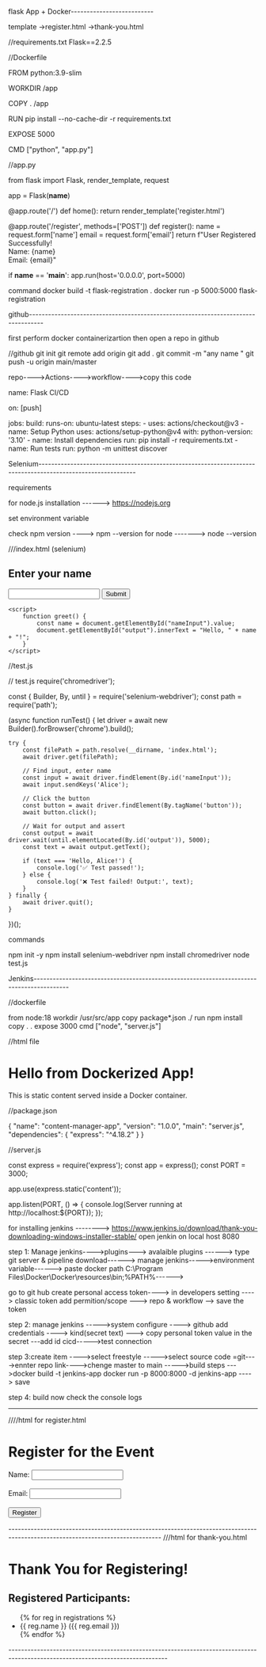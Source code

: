 flask App + Docker--------------------------

template
  ->register.html
  ->thank-you.html


//requirements.txt
Flask==2.2.5



//Dockerfile

FROM python:3.9-slim


WORKDIR /app


COPY . /app


RUN pip install --no-cache-dir -r requirements.txt


EXPOSE 5000


CMD ["python", "app.py"]



//app.py

from flask import Flask, render_template, request

app = Flask(__name__)

@app.route('/')
def home():
    return render_template('register.html')

@app.route('/register', methods=['POST'])
def register():
    name = request.form['name']
    email = request.form['email']
    return f"User Registered Successfully!<br>Name: {name}<br>Email: {email}"

if __name__ == '__main__':
    app.run(host='0.0.0.0', port=5000)
    
 command
 docker build -t flask-registration .
 docker run -p 5000:5000 flask-registration
 



github----------------------------------------------------------------------------------

first perform docker containerizartion then   open a repo in github
 
 
 //github
 git init
 git remote add origin <url of repo    >
 git add .
 git commit -m "any name   "
 git push -u origin main/master



repo---->Actions---->workflow---->copy this code


name: Flask CI/CD         

on: [push]

jobs:
  build:
    runs-on: ubuntu-latest
    steps:
    - uses: actions/checkout@v3
    - name: Setup Python
      uses: actions/setup-python@v4
      with:
        python-version: '3.10'
    - name: Install dependencies
      run: pip install -r requirements.txt
    - name: Run tests
      run: python -m unittest discover


Selenium------------------------------------------------------------------------------------------------------------


requirements

for node.js installation  ------> https://nodejs.org

set environment variable

check npm version ----> npm --version
for node -------> node --version


 ///index.html (selenium)

<!-- index.html -->
<!DOCTYPE html>
<html>
<head>
    <title>Simple Form</title>
</head>
<body>
    <h2>Enter your name</h2>
    <input type="text" id="nameInput" />
    <button onclick="greet()">Submit</button>
    <p id="output"></p>

    <script>
        function greet() {
            const name = document.getElementById("nameInput").value;
            document.getElementById("output").innerText = "Hello, " + name + "!";
        }
    </script>
</body>
</html>



//test.js

// test.js
require('chromedriver');

const { Builder, By, until } = require('selenium-webdriver');
const path = require('path');

(async function runTest() {
    let driver = await new Builder().forBrowser('chrome').build();

    try {
        const filePath = path.resolve(__dirname, 'index.html');
        await driver.get(filePath);

        // Find input, enter name
        const input = await driver.findElement(By.id('nameInput'));
        await input.sendKeys('Alice');

        // Click the button
        const button = await driver.findElement(By.tagName('button'));
        await button.click();

        // Wait for output and assert
        const output = await driver.wait(until.elementLocated(By.id('output')), 5000);
        const text = await output.getText();

        if (text === 'Hello, Alice!') {
            console.log('✅ Test passed!');
        } else {
            console.log('❌ Test failed! Output:', text);
        }
    } finally {
        await driver.quit();
    }
})();



commands

npm init -y
npm install selenium-webdriver
npm install chromedriver
node test.js




Jenkins-----------------------------------------------------------------------------------------

//dockerfile 

from node:18
workdir /usr/src/app
copy package*.json ./
run npm install 
copy . .
expose 3000
cmd ["node", "server.js"]



//html file

<!DOCTYPE html>
<html>
<head>
  <title>Docker Content Management</title>
</head>
<body>
  <h1>Hello from Dockerized App!</h1>
  <p>This is static content served inside a Docker container.</p>
</body>
</html>


//package.json

{
  "name": "content-manager-app",
  "version": "1.0.0",
  "main": "server.js",
  "dependencies": {
    "express": "^4.18.2"
  }
}


//server.js

const express = require('express');
const app = express();
const PORT = 3000;

app.use(express.static('content'));

app.listen(PORT, () => {
  console.log(Server running at http://localhost:${PORT});
});


for installing jenkins --------> https://www.jenkins.io/download/thank-you-downloading-windows-installer-stable/
open jenkin on local host 8080

step 1: Manage jenkins---->plugins---> avalaible plugins ------> type git server & pipeline download------> 
manage jenkins----->environment variable------> paste docker path C:\Program Files\Docker\Docker\resources\bin;%PATH%------> 

go to git hub create personal access token----> in developers setting  ----> classic token add permition/scope ---> repo & workflow --> save the token 

step 2: manage jenkins ----->system configure ----> github add credentials ----> kind(secret text) ---> copy personal token value in the secret ---add id cicd----->test connection

step 3:create item ---->select freestyle ----->select source code =git---->ennter repo link---->chenge master to main ----->build steps --->docker build -t jenkins-app
docker run -p 8000:8000 -d jenkins-app ----> save

step 4: build now check the console logs



------------------------------------------------------------------------------------------------------------------------------
////html for register.html
<!DOCTYPE html>
<html>
<head>
    <meta charset="UTF-8">
    <title>Event Registration</title>
</head>
<body>
    <h1>Register for the Event</h1>
    <form action="/register" method="post">
        <label>Name: <input type="text" name="name" required></label><br><br>
        <label>Email: <input type="email" name="email" required></label><br><br>
        <input type="submit" value="Register">
    </form>
</body>
</html>
------------------------------------------------------------------------------------------------------------------------------
///html for thank-you.html
<!DOCTYPE html>
<html>
<head>
     <meta charset="UTF-8">
    <title>Thank You</title>
</head>
<body>
    <h1>Thank You for Registering!</h1>
    <h2>Registered Participants:</h2>
    <ul>
        {% for reg in registrations %}
            <li>{{ reg.name }} ({{ reg.email }})</li>
        {% endfor %}
    </ul>
</body>
</html>
--------------------------------------------------------------------------------------------------------------------------------
